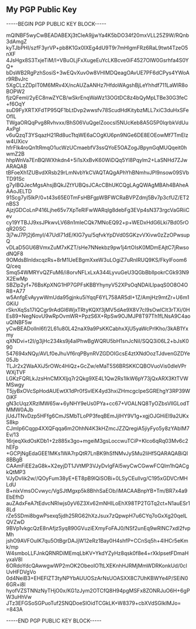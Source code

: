 ## My PGP Public Key

  -----BEGIN PGP PUBLIC KEY BLOCK-----

mQINBF5wyCwBEADABEXj3tCleA9jjwYa4K5bDO34f20mxVLL25Z9W/RQnb3dAmgZ
kyTJbPHI/szfF3yrVP+pb8K1Gx0IXEg4dU9T9r7mHlgmFRz6RaL9twt4TzeO5nXF
4JsHgx8S3TxjeTiM/I+VBuOLjFxXugeEuYcLKBcve0iF4527OlW0Gsrhfa4S0YQ+
bDsWB2RgPzhSosiS+3wEQvXuv0w8VHIMDQeagOAvUE7PF6dCPys4YWoAr9RBvJrc
5XgCLzZDpIT0M6MRv4X/ncAUZaANHz7HfdoWAgshBjLeYhhdf711LaWlR8oBOPW2
fjzQFeml/2yEC8nwZYCB/wSkrEnqWaWz13OGtDC8z4bQyMpLTBe30G3feC+f6OqY
suD9FyXRTXFdTP95QF1bLtDvp2wwsfv78ScudHdKitybzMLL7xiC3duHxSFeOfIL
TWgaORQqPvg8Rvhvxx/BhS06VuQgeIZoocsI5NUcKeb8A5G5P0lqrbkVdUuAxPgI
v6uQzqT3YSqazH21Rd8ucTtqWE6aCOgKU6pn9NGe6DE8EOEowMf7TmElzw4UXicv
hfrFIk4roQn1tRmqO1ucWzUCmaebfV3ssQYoE5OAZogJBpynGqMUQqeit0hwmZ2B
hhpWnVa7EnBQlWXhkdn4+5i1sXxBvK60WiDQq5Yl8Pqylm2+LaSNHd7ZJwARAQAB
tBFoeXh1ZUBvdXRsb29rLmNvbYkCVAQTAQgAPhYhBNmhvJPl9nsow09SVbTD91Sc
g7yIBQJecMgsAhsjBQkJZtYUBQsJCAcCBhUKCQgLAgQWAgMBAh4BAheAAAoJELTD
91Scg7yI5lkP/0+t43s65E0TmFsHBFgpWBFWCRaBVPZdmj5Bv7p3cfUZ/ET2nBS3
AjzjGDCoLnP416Ljhe65v7XpTeRlFwWARqlg8debFg3EVp4sN373rgcVaGRiiCev
cy19YTBJJ9xsJPkwvLV68n1mIeCQk7MNoEQ92+p+WEDxHdG6Lki7Bd05rOqR20SC
3j7wJ7Pj2j6myI/47UdI71dE/KIG7yu/5qfvkYpDVd0SGKzvVXivw0zZzOPwsupQ
vDLaD5GU6BVmxZuM7xKZT/sHe7NNekbz9pw1j4rtOIsK0MDmEAjtC7jRwsodNQF8
9OMdsBlnIdxcqzRs+8rM1UeEBgmXxeW3uLOgiZ7uRnIRUQ9KS/FkylFoom6Q/ceq
Smq54WMRYvQZFuM6/i8orvNFLxLxA344LyvuGeU3QGbBblIpokrCGk93N9X2EwMp
SBZlp2yf+76BsKpXNG1HP7GPFsKBBYhynyV52XPsOqNDAILIpaqS0O8O4OR8+A77
w5AnfgEvAyywWmUda95gjnku5iYqqF6YL758AR5dI+1Z/AmjHz9mtZr+U6m1GKiU
rSknXqSs17IQCgr9rAdGl6WjxTRtyKQXf3jMV5dAe9X8V7cI9sOwlClt3rTXi/0H
Es89+NegNovU9wRpOvmWR+PpzS6X+RpSw9OJMJP8T97Th1fLNsA9C4aouQINBF5w
yCwBEADolInI6f/2L61u80L42naX9a9PsKKCabhxXjU5yaWcPrIKho/3kAB1Yxmy
qXNDvi+t2I/g3jHc234ks9j4alPhwBgWQRU5bH1snJcNiI/SQQ3i06L2+bJsK090
547694xNQy/AVLf0eJhuVf6rqPBynRVZGDOIGcsE4ztXNdOozTJdvenGZDYe05Jb
TLJr2x2WaAXiJ5rOWc4HiQz+GcZw/eMaT5S6BRSKKCQBOVuoVis0dleVPrWXjTVF
LGKzFQRLkJzsHnCMXXljq7r2Qkg9XE4L1Qw2Rs1IkW6pY73jQxARX3KtTVWMSwgy
T5jyBxOVcSpHodAUEwtX1dPr0fSvIEK4yd3hxiZHmcgcIpeSGREhgY3RP39W0iKF
gN3cUqzXRzlMW65w+6yNHY9eUs0PYa+cc67+VOALNQ8TyOZbsVllGLodTMMW0AJb
jUdJTNvDzp5HFfg6CmJSMbTLoPP3feqBEmJjIHY9V1g+xgjOJGHiEI9a2UKxS8kp
CJmIp6Cqgp4XXQFqqa6m2OhhN4K3kHZmcJZZQregiA5jiyFyo5y8zYAbIM7Ev/13
16rjeqXkdOsKDb1+2z885x3go+mgeiM3gsLoccwuTCiP+Klco6qRq03Mv6c2hEFp
+GCPjNgEdaGEE1MKs1WA7rpQtR7LnBK9hSfNMvJySMu2IiHf5QARAQABiQI8BBgB
CAAmFiEE2aG8k+X2eyjDT1JVtMP3VJyDvIgFAl5wyCwCGwwFCQlm1hQACgkQtMP3
VJyDvIik2w//QOyFum38yE+ET8pB9lQiSOBi+0LSyCEullvg/C195xGDVCrMHLdU
B+nixVmsOCvwyc/VgSJtMgxp5k8BhhSaEOb/iMACAABnpYB+Tm/BR7x4a9EbEfhD
auZAdxFeA7tEdvcNRIwjs0yV6Z3Xv62mNHILoEhX98TP2TGTq2ct+N1auESr18Ld
rZe5SDmi8bgwPsexq5jdh25RG62hXzJsux7zQpwpH7u6CYq7oGxXg20qeILQVZwD
9BVp1vkgcQzE8nAfjzSyq890GVuziEXmyFoFAJ0/NSf2unEq9wRlNC7xdI2fvpMh
jshO9AVFOuIK7qu5OtBgrDAJjW12eRz1Bay0H4shfP+CCnSq5h+4IHCr5eKmk/mp
W4smboLLFJnkQRNRDiMEmqLbKV+YkdYZyHz8qsk0f8e4+rXkIpsetFDmaHyxaV8l
6ORdoYdcQAwwgwWP2mOK2ObeoIOTtLXEKnhHJRMjMmWDRKonkUd/0clUvHFDVgVo
0d4NeiB3+EHEFlZT3tyNPYbAUUOSzArNsUOASXX8C7UhKBWYe4P/SEiN06GR+i8l
hyofVZSTNNzNyTHjO0x/KG1zJym2OTCfQ8H94pgMSFx8ZONRJuO6H+6gPW3uHhVw
JTz3EFGSoSGPuoTuf2SNQDoeSIOidTCGkLK+W8379+cbXVdSGIkIMJo=
=843A

-----END PGP PUBLIC KEY BLOCK-----
